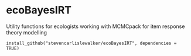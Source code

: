 ecoBayesIRT
===========

Utility functions for ecologists working with MCMCpack for item response theory modelling

```
install_github("stevencarlislewalker/ecoBayesIRT", dependencies =
TRUE)
```
